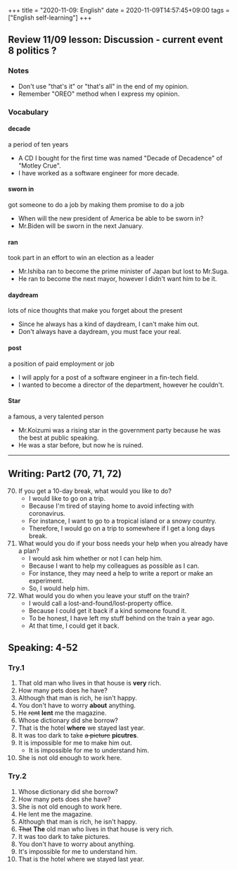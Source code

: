 +++
title =  "2020-11-09: English"
date = 2020-11-09T14:57:45+09:00
tags = ["English self-learning"]
+++
## Review 11/09 lesson: Discussion - current event 8 politics ?

### Notes

* Don't use "that's it" or "that's all" in the end of my opinion.
* Remember "OREO" method when I express my opinion.

### Vocabulary

#### decade
a period of ten years

* A CD I bought for the first time was named "Decade of Decadence" of "Motley Crue".
* I have worked as a software engineer for more decade.

#### sworn in
got someone to do a job by making them promise to do a job

* When will the new president of America be able to be sworn in?
* Mr.Biden will be sworn in the next January.

#### ran
took part in an effort to win an election as a leader

* Mr.Ishiba ran to become the prime minister of Japan but lost to Mr.Suga.
* He ran to become the next mayor, however I didn't want him to be it. 

#### daydream
lots of nice thoughts that make you forget about the present

* Since he always has a kind of daydream, I can't make him out.
* Don't always have a daydream, you must face your real.

#### post
a position of paid employment or job

* I will apply for a post of a software engineer in a fin-tech field. 
* I wanted to become a director of the department, however he couldn't.

#### Star
a famous, a very talented person

* Mr.Koizumi was a rising star in the government party because he was the best at public speaking.
* He was a star before, but now he is ruined.

- - -

## Writing: Part2 (70, 71, 72)

70. If you get a 10-day break, what would you like to do?
    - I would like to go on a trip.
    - Because I'm tired of staying home to avoid infecting with coronavirus.
    - For instance, I want to go to a tropical island or a snowy country.
    - Therefore, I would go on a trip to somewhere if I get a long days break.
71. What would you do if your boss needs your help when you already have a plan?
    - I would ask him whether or not I can help him.
    - Because I want to help my colleagues as possible as I can.
    - For instance, they may need a help to write a report or make an experiment. 
    - So, I would help him.
72. What would you do when you leave your stuff on the train?
    - I would call a lost-and-found/lost-property office.
    - Because I could get it back if a kind someone found it.
    - To be honest, I have left my stuff behind on the train a year ago.
    - At that time, I could get it back.

## Speaking: 4-52

### Try.1

1. That old man who lives in that house is **very** rich.
2. How many pets does he have?
3. Although that man is rich, he isn't happy.
4. You don't have to worry **about** anything.
5. He ~~rent~~ **lent** me the magazine.
6. Whose dictionary did she borrow?
7. That is the hotel **where** we stayed last year.
8. It was too dark to take ~~a picture~~ **picutres**.
9. It is impossible for me to make him out.
    - It is impossible for me to understand him.
10. She is not old enough to work here.

### Try.2

1. Whose dictionary did she borrow?
2. How many pets does she have?
3. She is not old enough to work here.
4. He lent me the magazine.
5. Although that man is rich, he isn't happy.
6. ~~That~~ **The** old man who lives in that house is very rich.
7. It was too dark to take pictures.
8. You don't have to worry about anything.
9. It's impossible for me to understand him.
10. That is the hotel where we stayed last year.


